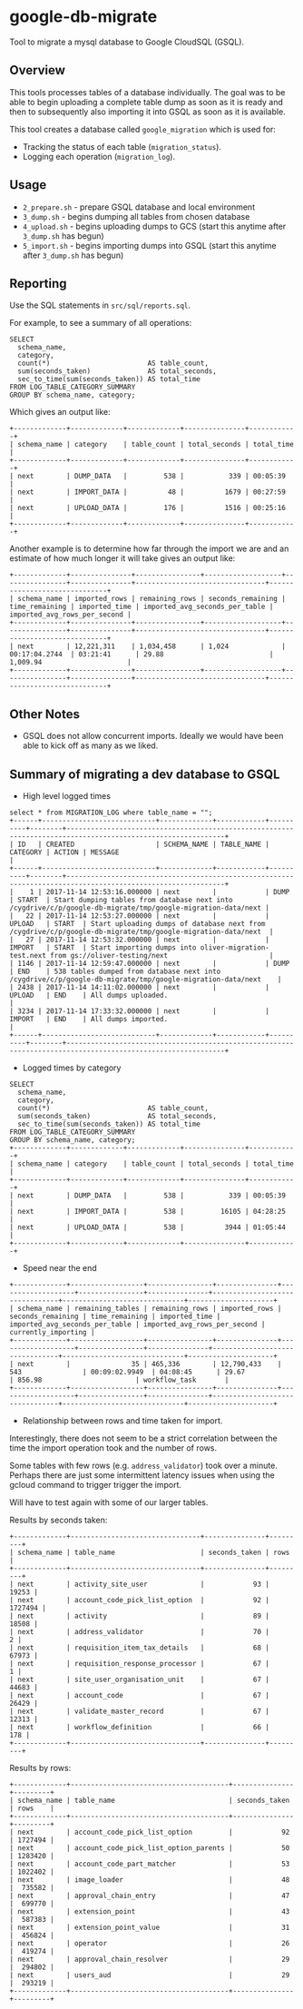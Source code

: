 # google-db-migrate

Tool to migrate a mysql database to Google CloudSQL (GSQL).

## Overview
This tools processes tables of a database individually.
The goal was to be able to begin uploading a complete table dump as soon as it is ready
and then to subsequently also importing it into GSQL as soon as it is available.

This tool creates a database called `google_migration` which is used for:
* Tracking the status of each table (`migration_status`).
* Logging each operation (`migration_log`).


## Usage
* `2_prepare.sh` - prepare GSQL database and local environment
* `3_dump.sh` - begins dumping all tables from chosen database
* `4_upload.sh` - begins uploading dumps to GCS (start this anytime after `3_dump.sh` has begun)
* `5_import.sh` - begins importing dumps into GSQL (start this anytime after `3_dump.sh` has begun)


## Reporting
Use the SQL statements in `src/sql/reports.sql`.

For example, to see a summary of all operations:
```
SELECT
  schema_name,
  category,
  count(*)                        AS table_count,
  sum(seconds_taken)              AS total_seconds,
  sec_to_time(sum(seconds_taken)) AS total_time
FROM LOG_TABLE_CATEGORY_SUMMARY
GROUP BY schema_name, category;
```

Which gives an output like:
```
+-------------+-------------+-------------+---------------+------------+
| schema_name | category    | table_count | total_seconds | total_time |
+-------------+-------------+-------------+---------------+------------+
| next        | DUMP_DATA   |         538 |           339 | 00:05:39   |
| next        | IMPORT_DATA |          48 |          1679 | 00:27:59   |
| next        | UPLOAD_DATA |         176 |          1516 | 00:25:16   |
+-------------+-------------+-------------+---------------+------------+
```

Another example is to determine how far through the import we are and an estimate of how much longer it will take gives an output like:
```
+-------------+---------------+----------------+-------------------+----------------+---------------+--------------------------------+------------------------------+
| schema_name | imported_rows | remaining_rows | seconds_remaining | time_remaining | imported_time | imported_avg_seconds_per_table | imported_avg_rows_per_second |
+-------------+---------------+----------------+-------------------+----------------+---------------+--------------------------------+------------------------------+
| next        | 12,221,311    | 1,034,458      | 1,024             | 00:17:04.2744  | 03:21:41      | 29.88                          | 1,009.94                     |
+-------------+---------------+----------------+-------------------+----------------+---------------+--------------------------------+------------------------------+
```

## Other Notes
* GSQL does not allow concurrent imports. Ideally we would have been able to kick off as many as we liked.

## Summary of migrating a dev database to GSQL

* High level logged times
```
select * from MIGRATION_LOG where table_name = "";
+------+----------------------------+-------------+------------+----------+--------+-------------------------------------------------------------------------------------------------------------+
| ID   | CREATED                    | SCHEMA_NAME | TABLE_NAME | CATEGORY | ACTION | MESSAGE                                                                                                     |
+------+----------------------------+-------------+------------+----------+--------+-------------------------------------------------------------------------------------------------------------+
|    1 | 2017-11-14 12:53:16.000000 | next        |            | DUMP     | START  | Start dumping tables from database next into /cygdrive/c/p/google-db-migrate/tmp/google-migration-data/next |
|   22 | 2017-11-14 12:53:27.000000 | next        |            | UPLOAD   | START  | Start uploading dumps of database next from /cygdrive/c/p/google-db-migrate/tmp/google-migration-data/next  |
|   27 | 2017-11-14 12:53:32.000000 | next        |            | IMPORT   | START  | Start importing dumps into oliver-migration-test.next from gs://oliver-testing/next                         |
| 1146 | 2017-11-14 12:59:47.000000 | next        |            | DUMP     | END    | 538 tables dumped from database next into /cygdrive/c/p/google-db-migrate/tmp/google-migration-data/next    |
| 2438 | 2017-11-14 14:11:02.000000 | next        |            | UPLOAD   | END    | All dumps uploaded.                                                                                         |
| 3234 | 2017-11-14 17:33:32.000000 | next        |            | IMPORT   | END    | All dumps imported.                                                                                         |
+------+----------------------------+-------------+------------+----------+--------+-------------------------------------------------------------------------------------------------------------+
```

* Logged times by category
```
SELECT
  schema_name,
  category,
  count(*)                        AS table_count,
  sum(seconds_taken)              AS total_seconds,
  sec_to_time(sum(seconds_taken)) AS total_time
FROM LOG_TABLE_CATEGORY_SUMMARY
GROUP BY schema_name, category;
+-------------+-------------+-------------+---------------+------------+
| schema_name | category    | table_count | total_seconds | total_time |
+-------------+-------------+-------------+---------------+------------+
| next        | DUMP_DATA   |         538 |           339 | 00:05:39   |
| next        | IMPORT_DATA |         538 |         16105 | 04:28:25   |
| next        | UPLOAD_DATA |         538 |          3944 | 01:05:44   |
+-------------+-------------+-------------+---------------+------------+
```

* Speed near the end
```
+-------------+------------------+----------------+---------------+-------------------+----------------+---------------+--------------------------------+------------------------------+---------------------+
| schema_name | remaining_tables | remaining_rows | imported_rows | seconds_remaining | time_remaining | imported_time | imported_avg_seconds_per_table | imported_avg_rows_per_second | currently_importing |
+-------------+------------------+----------------+---------------+-------------------+----------------+---------------+--------------------------------+------------------------------+---------------------+
| next        |               35 | 465,336        | 12,790,433    | 543               | 00:09:02.9949  | 04:08:45      | 29.67                          | 856.98                       | workflow_task       |
+-------------+------------------+----------------+---------------+-------------------+----------------+---------------+--------------------------------+------------------------------+---------------------+
```

* Relationship between rows and time taken for import.

Interestingly, there does not seem to be a strict correlation between the time the import operation took and the number of rows.

Some tables with few rows (e.g. `address_validator`) took over a minute. Perhaps there are just some intermittent latency issues
when using the gcloud command to trigger trigger the import.

Will have to test again with some of our larger tables.

Results by seconds taken:
```
+-------------+--------------------------------+---------------+---------+
| schema_name | table_name                     | seconds_taken | rows    |
+-------------+--------------------------------+---------------+---------+
| next        | activity_site_user             |            93 |   19253 |
| next        | account_code_pick_list_option  |            92 | 1727494 |
| next        | activity                       |            89 |   18508 |
| next        | address_validator              |            70 |       2 |
| next        | requisition_item_tax_details   |            68 |   67973 |
| next        | requisition_response_processor |            67 |       1 |
| next        | site_user_organisation_unit    |            67 |   44683 |
| next        | account_code                   |            67 |   26429 |
| next        | validate_master_record         |            67 |   12313 |
| next        | workflow_definition            |            66 |     178 |
+-------------+--------------------------------+---------------+---------+
```

Results by rows:
```
+-------------+---------------------------------------+---------------+---------+
| schema_name | table_name                            | seconds_taken | rows    |
+-------------+---------------------------------------+---------------+---------+
| next        | account_code_pick_list_option         |            92 | 1727494 |
| next        | account_code_pick_list_option_parents |            50 | 1283420 |
| next        | account_code_part_matcher             |            53 | 1022402 |
| next        | image_loader                          |            48 |  735582 |
| next        | approval_chain_entry                  |            47 |  699770 |
| next        | extension_point                       |            43 |  587383 |
| next        | extension_point_value                 |            31 |  456824 |
| next        | operator                              |            26 |  419274 |
| next        | approval_chain_resolver               |            29 |  294802 |
| next        | users_aud                             |            29 |  293219 |
+-------------+---------------------------------------+---------------+---------+
```